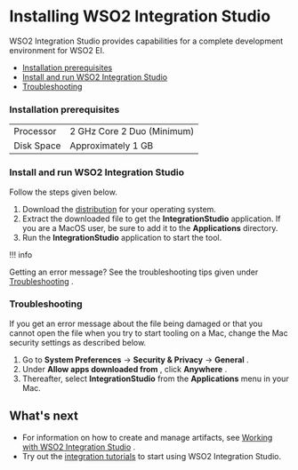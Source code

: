 # Installing WSO2 Integration Studio

WSO2 Integration Studio provides capabilities for a complete development
environment for WSO2 EI.

-   [Installation
    prerequisites](#InstallingWSO2IntegrationStudio-Installationprerequisites)
-   [Install and run WSO2 Integration
    Studio](#InstallingWSO2IntegrationStudio-InstallandrunWSO2IntegrationStudio)
-   [Troubleshooting](#InstallingWSO2IntegrationStudio-Troubleshooting)

### Installation prerequisites

|            |                            |
|------------|----------------------------|
| Processor  | 2 GHz Core 2 Duo (Minimum) |
| Disk Space | Approximately 1 GB         |

### Install and run WSO2 Integration Studio

Follow the steps given below.

1.  Download the
    [distribution](https://wso2.com/integration/integration-studio/) for
    your operating system.
2.  Extract the downloaded file to get the **IntegrationStudio**
    application. If you are a MacOS user, be sure to add it to the
    **Applications** directory.
3.  Run the **IntegrationStudio** application to start the tool.

!!! info

Getting an error message? See the troubleshooting tips given under
[Troubleshooting](#InstallingWSO2IntegrationStudio-Troubleshooting) .


### Troubleshooting

If you get an error message about the file being damaged or that you
cannot open the file when you try to start tooling on a Mac, change the
Mac security settings as described below.

1.  Go to **System Preferences** -\> **Security & Privacy** -\>
    **General** .
2.  Under **Allow apps downloaded from** , click **Anywhere** .
3.  Thereafter, select **IntegrationStudio** from the **Applications**
    menu in your Mac.

## What's next

-   For information on how to create and manage artifacts, see [Working
    with WSO2 Integration
    Studio](_Working_with_WSO2_Integration_Studio_) .
-   Try out the [integration
    tutorials](https://docs.wso2.com/display/EI650/Integration+Tutorials)
    to start using WSO2 Integration Studio.
